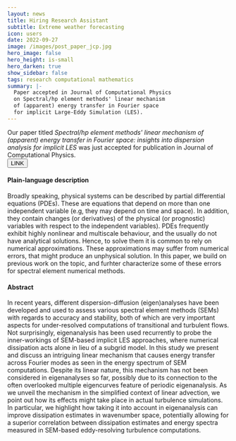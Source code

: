 ```yaml
---
layout: news
title: Hiring Research Assistant
subtitle: Extreme weather forecasting
icon: users
date: 2022-09-27
image: /images/post_paper_jcp.jpg
hero_image: false
hero_height: is-small
hero_darken: true
show_sidebar: false
tags: research computational mathematics
summary: |-
  Paper accepted in Journal of Computational Physics
  on Spectral/hp element methods' linear mechanism
  of (apparent) energy transfer in Fourier space
  for implicit Large-Eddy Simulation (LES).
---
```


<html>
  <div class="content">
  Our paper titled <i>Spectral/hp element methods' linear
  mechanism of (apparent) energy transfer in Fourier space:
  insights into dispersion analysis for implicit LES</i>
  was just accepted for publication in Journal of Computational
  Physics.
  </div>

  <div>
    <a href="https://authors.elsevier.com/c/1fpiQ508HsaBh" style="">
      <button class="button is-outlined is-info is-small"> LINK </button>
    </a>
  </div>

  <div class="content"><h4> Plain-language description </h4></div>
  <div class="notification is-success is-light">
    Broadly speaking, physical systems can be described by
    partial differential equations (PDEs). These are equations
    that depend on more than one independent variable (e.g,
    they may depend on time and space). In addition, they
    contain changes (or derivatives) of the physical (or
    prognostic) variables with respect to the independent
    variables). PDEs frequently exhibit highly nonlinear
    and multiscale behaviour, and the usually do not have
    analytical solutions. Hence, to solve them it is common
    to rely on numerical approximations.
    These approximations may suffer from numerical errors,
    that might produce an unphysical solution. In this paper,
    we build on previous work on the topic, and furhter characterize 
    some of these errors for spectral element numerical methods.  
  </div>

  <div class="content"><h4> Abstract </h4></div>
  <div class="notification is-info is-light">
    In recent years, different dispersion-diffusion (eigen)analyses
    have been developed and used to assess various spectral element
    methods (SEMs) with regards to accuracy and stability, both of
    which are very important aspects for under-resolved computations
    of transitional and turbulent flows. Not surprisingly, eigenanalysis
    has been used recurrently to probe the inner-workings of SEM-based
    implicit LES approaches, where numerical dissipation acts alone
    in lieu of a subgrid model. In this study we present and discuss
    an intriguing linear mechanism that causes energy transfer across
    Fourier modes as seen in the energy spectrum of SEM computations.
    Despite its linear nature, this mechanism has not been considered
    in eigenanalyses so far, possibly due to its connection to the
    often overlooked multiple eigencurves feature of periodic eigenanalysis.
    As we unveil the mechanism in the simplified context of linear advection,
    we point out how its effects might take place in actual turbulence
    simulations. In particular, we highlight how taking it into account
    in eigenanalysis can improve dissipation estimates in wavenumber
    space, potentially allowing for a superior correlation between
    dissipation estimates and energy spectra measured in SEM-based
    eddy-resolving turbulence computations.
  </div>

  <br>
</html>
